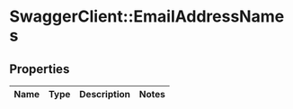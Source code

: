 # SwaggerClient::EmailAddressNames

## Properties
Name | Type | Description | Notes
------------ | ------------- | ------------- | -------------

